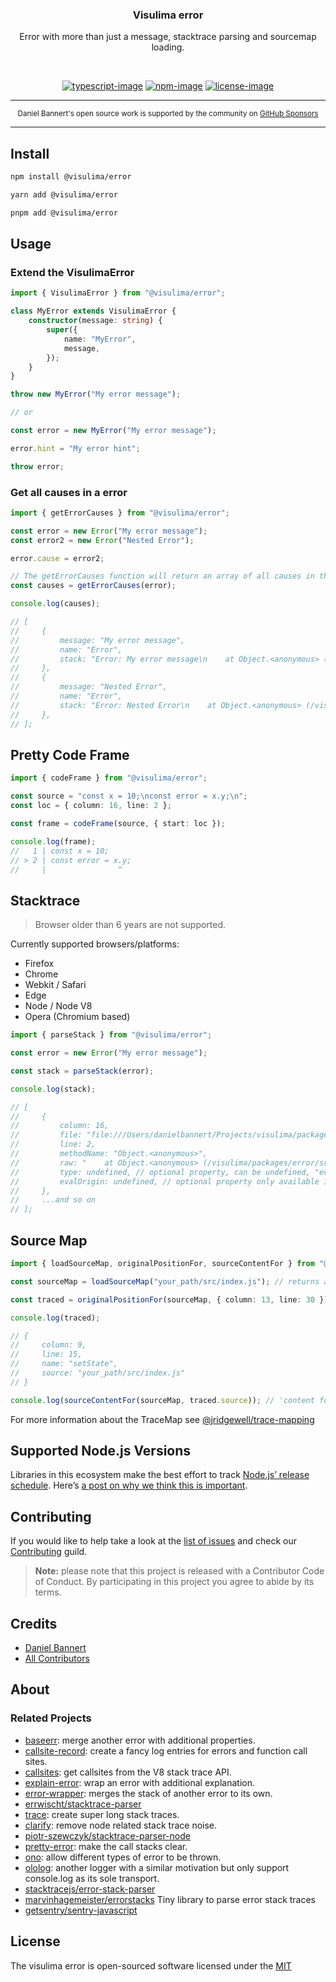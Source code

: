 <div align="center">
  <h3>Visulima error</h3>
  <p>
  Error with more than just a message, stacktrace parsing and sourcemap loading.
  </p>
</div>

<br />

<div align="center">

[![typescript-image]][typescript-url] [![npm-image]][npm-url] [![license-image]][license-url]

</div>

---

<div align="center">
    <p>
        <sup>
            Daniel Bannert's open source work is supported by the community on <a href="https://github.com/sponsors/prisis">GitHub Sponsors</a>
        </sup>
    </p>
</div>

---

## Install

```sh
npm install @visulima/error
```

```sh
yarn add @visulima/error
```

```sh
pnpm add @visulima/error
```

## Usage

### Extend the VisulimaError

```ts
import { VisulimaError } from "@visulima/error";

class MyError extends VisulimaError {
    constructor(message: string) {
        super({
            name: "MyError",
            message,
        });
    }
}

throw new MyError("My error message");

// or

const error = new MyError("My error message");

error.hint = "My error hint";

throw error;
```

### Get all causes in a error

```ts
import { getErrorCauses } from "@visulima/error";

const error = new Error("My error message");
const error2 = new Error("Nested Error");

error.cause = error2;

// The getErrorCauses function will return an array of all causes in the error in the order they occurred.
const causes = getErrorCauses(error);

console.log(causes);

// [
//     {
//         message: "My error message",
//         name: "Error",
//         stack: "Error: My error message\n    at Object.<anonymous> (/visulima/packages/error/src/index.ts:2:16)",
//     },
//     {
//         message: "Nested Error",
//         name: "Error",
//         stack: "Error: Nested Error\n    at Object.<anonymous> (/visulima/packages/error/src/index.ts:3:16)",
//     },
// ];
```

## Pretty Code Frame

```ts
import { codeFrame } from "@visulima/error";

const source = "const x = 10;\nconst error = x.y;\n";
const loc = { column: 16, line: 2 };

const frame = codeFrame(source, { start: loc });

console.log(frame);
//   1 | const x = 10;
// > 2 | const error = x.y;
//     |                ^
```

## Stacktrace

> Browser older than 6 years are not supported.

Currently supported browsers/platforms:

-   Firefox
-   Chrome
-   Webkit / Safari
-   Edge
-   Node / Node V8
-   Opera (Chromium based)

```ts
import { parseStack } from "@visulima/error";

const error = new Error("My error message");

const stack = parseStack(error);

console.log(stack);

// [
//     {
//         column: 16,
//         file: "file:///Users/danielbannert/Projects/visulima/packages/error/src/index.ts",
//         line: 2,
//         methodName: "Object.<anonymous>",
//         raw: "    at Object.<anonymous> (/visulima/packages/error/src/index.ts:2:16)",
//         type: undefined, // optional property, can be undefined, "eval", "native", or "internal"
//         evalOrigin: undefined, // optional property only available if the stacktrace contains eval
//     },
//     ...and so on
// ];
```

## Source Map

```ts
import { loadSourceMap, originalPositionFor, sourceContentFor } from "@visulima/error";

const sourceMap = loadSourceMap("your_path/src/index.js"); // returns a TraceMap

const traced = originalPositionFor(sourceMap, { column: 13, line: 30 });

console.log(traced);

// {
//     column: 9,
//     line: 15,
//     name: "setState",
//     source: "your_path/src/index.js"
// }

console.log(sourceContentFor(sourceMap, traced.source)); // 'content for your_path/src/index.js'
```

For more information about the TraceMap see [@jridgewell/trace-mapping](https://github.com/jridgewell/trace-mapping)

## Supported Node.js Versions

Libraries in this ecosystem make the best effort to track [Node.js’ release schedule](https://github.com/nodejs/release#release-schedule).
Here’s [a post on why we think this is important](https://medium.com/the-node-js-collection/maintainers-should-consider-following-node-js-release-schedule-ab08ed4de71a).

## Contributing

If you would like to help take a look at the [list of issues](https://github.com/visulima/visulima/issues) and check our [Contributing](.github/CONTRIBUTING.md) guild.

> **Note:** please note that this project is released with a Contributor Code of Conduct. By participating in this project you agree to abide by its terms.

## Credits

-   [Daniel Bannert](https://github.com/prisis)
-   [All Contributors](https://github.com/visulima/visulima/graphs/contributors)

## About

### Related Projects

-   [baseerr](https://github.com/tjmehta/baseerr): merge another error with additional properties.
-   [callsite-record](https://github.com/inikulin/callsite-record): create a fancy log entries for errors and function call sites.
-   [callsites](https://github.com/sindresorhus/callsites): get callsites from the V8 stack trace API.
-   [explain-error](https://github.com/dominictarr/explain-error): wrap an error with additional explanation.
-   [error-wrapper](https://github.com/spudly/error-wrapper): merges the stack of another error to its own.
-   [errwischt/stacktrace-parser](https://github.com/errwischt/stacktrace-parser)
-   [trace](https://github.com/AndreasMadsen/trace): create super long stack traces.
-   [clarify](https://github.com/AndreasMadsen/clarify): remove node related stack trace noise.
-   [piotr-szewczyk/stacktrace-parser-node](https://github.com/piotr-szewczyk/stacktrace-parser-node)
-   [pretty-error](https://github.com/AriaMinaei/pretty-error): make the call stacks clear.
-   [ono](https://github.com/bigstickcarpet/ono): allow different types of error to be thrown.
-   [ololog](https://github.com/xpl/ololog): another logger with a similar motivation but only support console.log as its sole transport.
-   [stacktracejs/error-stack-parser](https://github.com/stacktracejs/error-stack-parser)
-   [marvinhagemeister/errorstacks](https://github.com/marvinhagemeister/errorstacks) Tiny library to parse error stack traces
-   [getsentry/sentry-javascript](https://github.com/getsentry/sentry-javascript)

## License

The visulima error is open-sourced software licensed under the [MIT][license-url]

[typescript-image]: https://img.shields.io/badge/Typescript-294E80.svg?style=for-the-badge&logo=typescript
[typescript-url]: "typescript"
[license-image]: https://img.shields.io/npm/l/@visulima/error?color=blueviolet&style=for-the-badge
[license-url]: LICENSE.md "license"
[npm-image]: https://img.shields.io/npm/v/@visulima/error/latest.svg?style=for-the-badge&logo=npm
[npm-url]: https://www.npmjs.com/package/@visulima/error/v/latest "npm"
